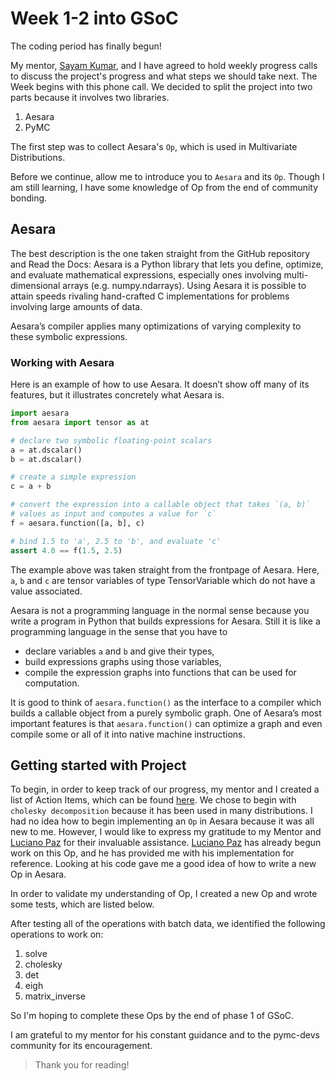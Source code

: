 # Week 1-2 into GSoC

The coding period has finally begun!

My mentor, [Sayam Kumar](https://github.com/Sayam753), and I have agreed to hold weekly progress calls to discuss the project's progress and what steps we should take next. The Week begins with this phone call. We decided to split the project into two parts because it involves two libraries.

1. Aesara
2. PyMC

The first step was to collect Aesara's `Op`, which is used in Multivariate Distributions.

Before we continue, allow me to introduce you to `Aesara` and its `Op`. Though I am still learning, I have some knowledge of Op from the end of community bonding.


## Aesara
The best description is the one taken straight from the GitHub repository and Read the Docs: Aesara is a Python library that lets you define, optimize, and evaluate mathematical expressions, especially ones involving multi-dimensional arrays (e.g. numpy.ndarrays). Using Aesara it is possible to attain speeds rivaling hand-crafted C implementations for problems involving large amounts of data.

Aesara’s compiler applies many optimizations of varying complexity to these symbolic expressions.


### Working with Aesara
Here is an example of how to use Aesara. It doesn’t show off many of its features, but it illustrates concretely what Aesara is.

```python
import aesara
from aesara import tensor as at

# declare two symbolic floating-point scalars
a = at.dscalar()
b = at.dscalar()

# create a simple expression
c = a + b

# convert the expression into a callable object that takes `(a, b)`
# values as input and computes a value for `c`
f = aesara.function([a, b], c)

# bind 1.5 to 'a', 2.5 to 'b', and evaluate 'c'
assert 4.0 == f(1.5, 2.5)
```

The example above was taken straight from the frontpage of Aesara. Here, `a`, `b` and `c` are tensor variables of type TensorVariable which do not have a value associated. 

Aesara is not a programming language in the normal sense because you write a program in Python that builds expressions for Aesara. Still it is like a programming language in the sense that you have to

- declare variables `a` and `b` and give their types,
- build expressions graphs using those variables,
- compile the expression graphs into functions that can be used for computation.

It is good to think of `aesara.function()` as the interface to a compiler which builds a callable object from a purely symbolic graph. One of Aesara’s most important features is that `aesara.function()` can optimize a graph and even compile some or all of it into native machine instructions.

## Getting started with Project

To begin, in order to keep track of our progress, my mentor and I created a list of Action Items, which can be found [here](https://hackmd.io/SGiqe31gRGusiVdQT_PPFg?view). We chose to begin with `cholesky decomposition` because it has been used in many distributions. I had no idea how to begin implementing an `Op` in Aesara because it was all new to me. However, I would like to express my gratitude to my Mentor and [Luciano Paz](https://github.com/lucianopaz) for their invaluable assistance. [Luciano Paz](https://github.com/lucianopaz) has already begun work on this Op, and he has provided me with his implementation for reference. Looking at his code gave me a good idea of how to write a new Op in Aesara.

In order to validate my understanding of Op, I created a new Op and wrote some tests, which are listed below.
<script src="https://gist.github.com/purna135/22768555c4eb0846ab9a5ad205bd4624.js"></script>

After testing all of the operations with batch data, we identified the following operations to work on:

1. solve
2. cholesky
3. det
4. eigh
5. matrix_inverse

So I'm hoping to complete these Ops by the end of phase 1 of GSoC.

I am grateful to my mentor for his constant guidance and to the pymc-devs community for its encouragement.

> Thank you for reading!